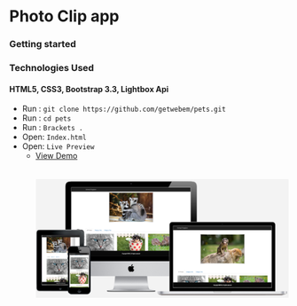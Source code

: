 # Photo Clip app
### **Getting started**
### Technologies Used
#### HTML5, CSS3, Bootstrap 3.3, Lightbox Api
 - Run :  `git clone https://github.com/getwebem/pets.git`
 - Run :  `cd pets`
 - Run :  `Brackets .`
 - Open:  `Index.html`
 - Open:  `Live Preview`  
   - [View Demo](http://getwebem.com/pets/)  
 <br/><br/>
![pic1](https://raw.githubusercontent.com/getwebem/README/master/pets/Screen%20Shot%202017-08-03%20at%2022.30.35.png)
<br/><br/>
